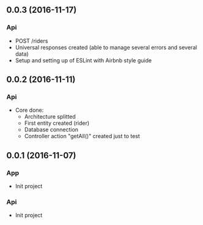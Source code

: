 ## 0.0.3 (2016-11-17)

### Api
- POST /riders
- Universal responses created (able to manage several errors and several data)
- Setup and setting up of ESLint with Airbnb style guide

## 0.0.2 (2016-11-11)

### Api
- Core done:
    - Architecture splitted
    - First entity created (rider)
    - Database connection
    - Controller action "getAll()" created just to test

## 0.0.1 (2016-11-07)

### App
- Init project

### Api
- Init project